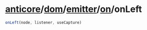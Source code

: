 # [anticore](../../../../#reference)/[dom](../../../#reference)/[emitter](../../#reference)/[on](../#reference)/<a name="reference">onLeft</a>

```js
onLeft(node, listener, useCapture)
```